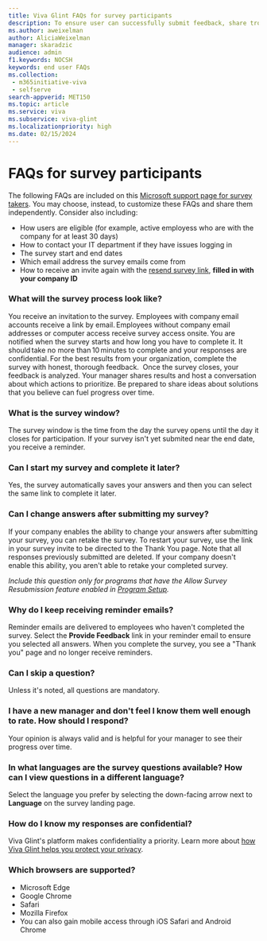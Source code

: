 ```yaml
---
title: Viva Glint FAQs for survey participants
description: To ensure user can successfully submit feedback, share troubleshooting solutions with them in an FAQ document. 
ms.author: aweixelman
author: AliciaWeixelman
manager: skaradzic
audience: admin
f1.keywords: NOCSH
keywords: end user FAQs
ms.collection: 
 - m365initiative-viva
 - selfserve
search-appverid: MET150
ms.topic: article
ms.service: viva
ms.subservice: viva-glint
ms.localizationpriority: high
ms.date: 02/15/2024
---
```


# FAQs for survey participants

The following FAQs are included on this [Microsoft support page for survey takers](https://support.microsoft.com/en-us/topic/how-to-take-a-viva-glint-survey-6691b3c7-d7f4-48f5-a69f-d1fe5ce528a5). You may choose, instead, to customize these FAQs and share them independently. Consider also including:

- How users are eligible (for example, active employess who are with the company for at least 30 days)
- How to contact your IT department if they have issues logging in
- The survey start and end dates
- Which email address the survey emails come from
- How to receive an invite again with the [resend survey link](https://go.microsoft.com/fwlink/?linkid=2261143), **filled in with your company ID**

### What will the survey process look like?
You receive an invitation to the survey.  Employees with company email accounts receive a link by email. Employees without company email addresses or computer access receive survey access onsite. You are notified when the survey starts and how long you have to complete it.
It should take no more than 10 minutes to complete and your responses are confidential. For the best results from your organization, complete the survey with honest, thorough feedback. 
Once the survey closes, your feedback is analyzed. Your manager shares results and host a conversation about which actions to prioritize. Be prepared to share ideas about solutions that you believe can fuel progress over time.

### What is the survey window?
The survey window is the time from the day the survey opens until the day it closes for participation. If your survey isn't yet submited near the end date, you receive a reminder. 

### Can I start my survey and complete it later?
Yes, the survey automatically saves your answers and then you can select the same link to complete it later.

### Can I change answers after submitting my survey?
If your company enables the ability to change your answers after submitting your survey, you can retake the survey. To restart your survey, use the link in your survey invite to be directed to the Thank You page. Note that all responses previously submitted are deleted.
If your company doesn't enable this ability, you aren't able to retake your completed survey.  

*Include this question only for programs that have the Allow Survey Resubmission feature enabled in [Program Setup](https://go.microsoft.com/fwlink/?linkid=2238328).*

### Why do I keep receiving reminder emails?
Reminder emails are delivered to employees who haven't completed the survey. Select the **Provide Feedback** link in your reminder email to ensure you selected all answers. When you complete the survey, you see a "Thank you" page and no longer receive reminders.

### Can I skip a question?
Unless it's noted, all questions are mandatory.

### I have a new manager and don't feel I know them well enough to rate. How should I respond?
Your opinion is always valid and is helpful for your manager to see their progress over time.

### In what languages are the survey questions available? How can I view questions in a different language?
Select the language you prefer by selecting the down-facing arrow next to **Language** on the survey landing page.

### How do I know my responses are confidential?
Viva Glint's platform makes confidentiality a priority. Learn more about [how Viva Glint helps you protect your privacy](https://go.microsoft.com/fwlink/?linkid=2238614).

### Which browsers are supported?

- Microsoft Edge
- Google Chrome
- Safari
- Mozilla Firefox
- You can also gain mobile access through iOS Safari and Android Chrome
